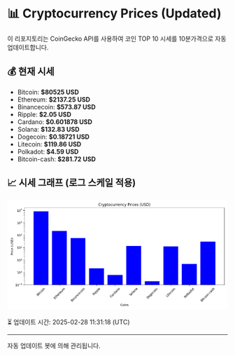 
# 📊 Cryptocurrency Prices (Updated)

이 리포지토리는 CoinGecko API를 사용하여 코인 TOP 10 시세를 10분가격으로 자동 업데이트합니다.

## 💰 현재 시세
- Bitcoin: **$80525 USD**
- Ethereum: **$2137.25 USD**
- Binancecoin: **$573.87 USD**
- Ripple: **$2.05 USD**
- Cardano: **$0.601878 USD**
- Solana: **$132.83 USD**
- Dogecoin: **$0.18721 USD**
- Litecoin: **$119.86 USD**
- Polkadot: **$4.59 USD**
- Bitcoin-cash: **$281.72 USD**

## 📈 시세 그래프 (로그 스케일 적용)
![Crypto Prices](crypto_prices.png)

⏳ 업데이트 시간: 2025-02-28 11:31:18 (UTC)

---
자동 업데이트 봇에 의해 관리됩니다.
